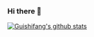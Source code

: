### Hi there 👋

<!--
**3519793075/3519793075** is a ✨ _special_ ✨ repository because its `README.md` (this file) appears on your GitHub profile.

Here are some ideas to get you started:

- 🔭 I’m currently working on ...
- 🌱 I’m currently learning ...
- 👯 I’m looking to collaborate on ...
- 🤔 I’m looking for help with ...
- 💬 Ask me about ...
- 📫 How to reach me: ...
- 😄 Pronouns: ...
- ⚡ Fun fact: ...
-->
[![Guishifang's github stats](https://github-readme-stats.vercel.app/api?username=3519793075)](https://github.com/3519793075/github-readme-stats)
